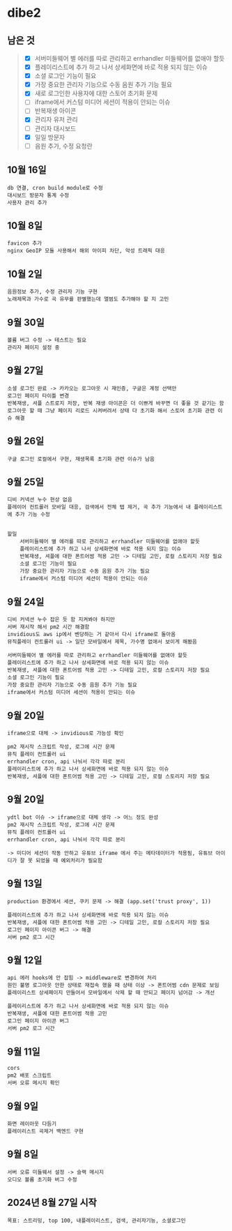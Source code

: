 # dibe2

## 남은 것
> - [x] 서버미들웨어 별 에러를 따로 관리하고 errhandler 미들웨어를 없애야 할듯
> - [x] 플레이리스트에 추가 하고 나서 상세화면에 바로 적용 되지 않는 이슈
> - [x] 소셜 로그인 기능이 필요
> - [x] 가장 중요한 관리자 기능으로 수동 음원 추가 기능 필요
> - [x] 새로 로그인한 사용자에 대한 스토어 초기화 문제
> - [ ] iframe에서 커스텀 미디어 세션이 적용이 안되는 이슈
> - [ ] 반복재생 아이콘
> - [x] 관리자 유저 관리
> - [ ] 관리자 대시보드
> - [x] 일일 방문자
> - [ ] 음원 추가, 수정 요청란

## 10월 16일
    db 연결, cron build module로 수정
    대시보드 방문자 통계 수정
    사용자 관리 추가

## 10월 8일
    favicon 추가
    nginx GeoIP 모듈 사용해서 해외 아이피 차단, 악성 트래픽 대응

## 10월 2일
    음원정보 추가, 수정 관리자 기능 구현
    노래제목과 가수로 곡 유무를 판별했는데 앨범도 추가해야 할 지 고민

## 9월 30일
    볼륨 버그 수정 -> 테스트는 필요
    관리자 페이지 설정 중

## 9월 27일
    소셜 로그인 완료 -> 카카오는 로그아웃 시 재인증, 구글은 계정 선택만
    로그인 페이지 타이틀 변경
    반복재생, 셔플 스트로지 저장, 반복 재생 아이콘은 더 이쁘게 바꾸면 더 좋을 것 같기는 함
    로그아웃 할 때 그냥 페이지 리로드 시켜버려서 상태 다 초기화 해서 스토어 초기화 관련 이슈 해결

## 9월 26일
    구글 로그인 로컬에서 구현, 재생목록 초기화 관련 이슈가 남음

## 9월 25일
    디비 커넥션 누수 현상 없음
    플레이어 컨트롤러 모바일 대응, 검색에서 전체 탭 제거, 곡 추가 기능에서 내 플레이리스트에 추가 기능 수정


    할일
        서버미들웨어 별 에러를 따로 관리하고 errhandler 미들웨어를 없애야 할듯
        플레이리스트에 추가 하고 나서 상세화면에 바로 적용 되지 않는 이슈
        반복재생, 셔플에 대한 폰트어썸 적용 고민 -> 디테일 고민, 로컬 스토리지 저장 필요
        소셜 로그인 기능이 필요
        가장 중요한 관리자 기능으로 수동 음원 추가 기능 필요
        iframe에서 커스텀 미디어 세션이 적용이 안되는 이슈

## 9월 24일
    디비 커넥션 누수 잡은 듯 함 지켜봐야 하지만
    서버 재시작 해서 pm2 시간 해결함
    invidious도 aws ip에서 벤당하는 거 같아서 다시 iframe로 돌아옴
    뮤직플레이 컨트롤러 ui -> 일단 모바일에서 제목, 가수명 없애서 보이게 해봤음

    서버미들웨어 별 에러를 따로 관리하고 errhandler 미들웨어를 없애야 할듯
    플레이리스트에 추가 하고 나서 상세화면에 바로 적용 되지 않는 이슈
    반복재생, 셔플에 대한 폰트어썸 적용 고민 -> 디테일 고민, 로컬 스토리지 저장 필요
    소셜 로그인 기능이 필요
    가장 중요한 관리자 기능으로 수동 음원 추가 기능 필요
    iframe에서 커스텀 미디어 세션이 적용이 안되는 이슈


## 9월 20일
    iframe으로 대체 -> invidious로 가능성 확인

    pm2 재시작 스크립트 작성, 로그에 시간 문제
    뮤직 플레이 컨트롤러 ui
    errhandler cron, api 나눠서 각각 따로 분리
    플레이리스트에 추가 하고 나서 상세화면에 바로 적용 되지 않는 이슈
    반복재생, 셔플에 대한 폰트어썸 적용 고민 -> 디테일 고민, 로컬 스토리지 저장 필요

## 9월 20일
    ydtl bot 이슈 -> iframe으로 대체 생각 -> 어느 정도 완성
    pm2 재시작 스크립트 작성, 로그에 시간 문제
    뮤직 플레이 컨트롤러 ui
    errhandler cron, api 나눠서 각각 따로 분리

    -> 미디어 세션이 작동 안하고 유튜브 iframe 에서 주는 메타데이터가 적용됨, 유튜브 아이디가 잘 못 되었을 때 예외처리가 필요함

## 9월 13일
    production 환경에서 세션, 쿠키 문제 -> 해결 (app.set('trust proxy', 1))

    플레이리스트에 추가 하고 나서 상세화면에 바로 적용 되지 않는 이슈
    반복재생, 셔플에 대한 폰트어썸 적용 고민 -> 디테일 고민, 로컬 스토리지 저장 필요
    로그인 페이지 아이콘 버그 -> 해결
    서버 pm2 로그 시간

## 9월 12일
    api 에러 hooks에 안 잡힘 -> middleware로 변경하여 처리
    원인 불명 로그아웃 안한 상태로 재접속 했을 때 상태 이상 -> 폰트어썸 cdn 문제로 보임
    플레이리스트 상세페이지 만들어서 모바일에서 삭제 할 때 안되고 페이지 넘어감 -> 개선

    플레이리스트에 추가 하고 나서 상세화면에 바로 적용 되지 않는 이슈
    반복재생, 셔플에 대한 폰트어썸 적용 고민
    로그인 페이지 아이콘 버그
    서버 pm2 로그 시간

## 9월 11일
    cors
    pm2 배포 스크립트
    서버 오류 메시지 확인

## 9월 9일
    화면 레이아웃 다듬기
    플레이리스트 곡제거 백엔드 구현

## 9월 8일
    서버 오류 미들웨서 설정 -> 슬랙 메시지
    오디오 볼륨 초기화 버그 수정

## 2024년 8월 27일 시작
    목표: 스트리밍, top 100, 내플레이리스트, 검색, 관리자기능, 소셜로그인